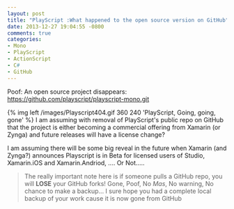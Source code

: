 ```yaml
---
layout: post
title: "PlayScript :What happened to the open source version on GitHub"
date: 2013-12-27 19:04:55 -0800
comments: true
categories: 
- Mono
- PlayScript
- ActionScript
- C#
- GitHub
---
```

Poof: An open source project disappears: https://github.com/playscript/playscript-mono.git

{% img left /images/Playscript404.gif 360 240 'PlayScript, Going, going, gone' %}
I am assuming with removal of PlayScript's public repo on GitHub that the project is either becoming a commercial offering from Xamarin (or Zynga) and future releases will have a license change? 

I am assuming there will be some big reveal in the future when Xamarin (and Zynga?) announces Playscript is in Beta for licensed users of Studio, Xamarin.iOS and Xamarin.Andriod, .... Or Not.....

> The really important note here is if someone pulls a GitHub repo, you will **LOSE** your GitHub forks! Gone, Poof, No *Mas*, No warning, No chance to make a backup... I sure hope you had a complete local backup of your work cause it is now gone from GitHub


